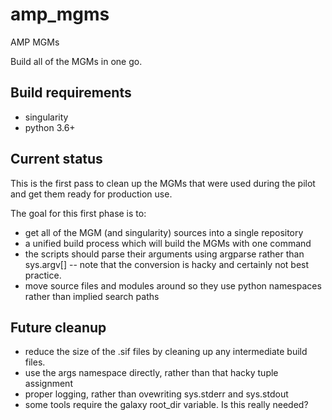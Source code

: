 # amp_mgms
AMP MGMs

Build all of the MGMs in one go.

## Build requirements
* singularity
* python 3.6+

## Current status
This is the first pass to clean up the MGMs that were used during the 
pilot and get them ready for production use.

The goal for this first phase is to:
* get all of the MGM (and singularity) sources into a single repository
* a unified build process which will build the MGMs with one command
* the scripts should parse their arguments using argparse rather than 
  sys.argv[] -- note that the conversion is hacky and certainly not 
  best practice.
* move source files and modules around so they use python namespaces rather 
  than implied search paths

## Future cleanup

* reduce the size of the .sif files by cleaning up any intermediate build
  files.
* use the args namespace directly, rather than that hacky tuple assignment
* proper logging, rather than ovewriting sys.stderr and sys.stdout 
* some tools require the galaxy root_dir variable.  Is this really needed?